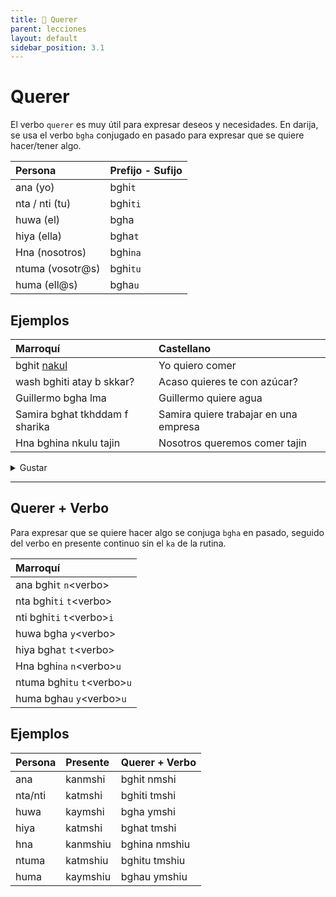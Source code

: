 ```yaml
---
title: 📖 Querer
parent: lecciones
layout: default
sidebar_position: 3.1
---
```


# Querer

El verbo `querer` es muy útil para expresar deseos y necesidades. En darija, se usa el verbo `bgha` conjugado en pasado para expresar que se quiere hacer/tener algo.

| Persona          | Prefijo - Sufijo |
|:-----------------|:-----------------|
| ana (yo)         | bghi`t`          |
| nta / nti (tu)   | bghi`ti`         |
| huwa (el)        | bgha             |
| hiya (ella)      | bgha`t`          |
| Hna  (nosotros)  | bghi`na`         |
| ntuma (vosotr@s) | bghi`tu`         |
| huma  (ell@s)    | bgha`u`          |


## Ejemplos

| Marroquí                       | Castellano                            |
|:-------------------------------|:--------------------------------------|
| bghit [nakul](../verbos/comer) | Yo quiero comer                       |
| wash bghiti atay b skkar?      | Acaso quieres te con azúcar?          |
| Guillermo bgha lma             | Guillermo quiere agua                 |
| Samira bghat tkhddam f sharika | Samira quiere trabajar en una empresa |
| Hna bghina nkulu tajin         | Nosotros queremos comer tajin         |


<details>
<summary> Gustar </summary>

Cuando conjugamos el verbo `bgha` en presente con un sustantivo, se traduce como `gustar`.

Por ejemplo, `ana kanbghi smiti` se traduce como `me gusta mi nombre`.

</details>

---

## Querer + Verbo

Para expresar que se quiere hacer algo se conjuga `bgha` en pasado, seguido del verbo en presente continuo sin el `ka` de la rutina.

| Marroquí                      |
|:------------------------------|
| ana bghi`t`  `n`\<verbo>      |
| nta bghi`ti` `t`\<verbo>      |
| nti bghi`ti` `t`\<verbo>`i`   |
| huwa bgha    `y`\<verbo>      |
| hiya bgha`t` `t`\<verbo>      |
| Hna  bghi`na` `n`\<verbo>`u`  |
| ntuma bghi`tu` `t`\<verbo>`u` |
| huma bgha`u`  `y`\<verbo>`u`  |

## Ejemplos

| Persona | Presente | Querer + Verbo |
|:--------|:---------|:---------------|
| ana     | kanmshi  | bghit nmshi    |
| nta/nti | katmshi  | bghiti tmshi   |
| huwa    | kaymshi  | bgha ymshi     |
| hiya    | katmshi  | bghat tmshi    |
| hna     | kanmshiu | bghina nmshiu  |
| ntuma   | katmshiu | bghitu tmshiu  |
| huma    | kaymshiu | bghau ymshiu   |
